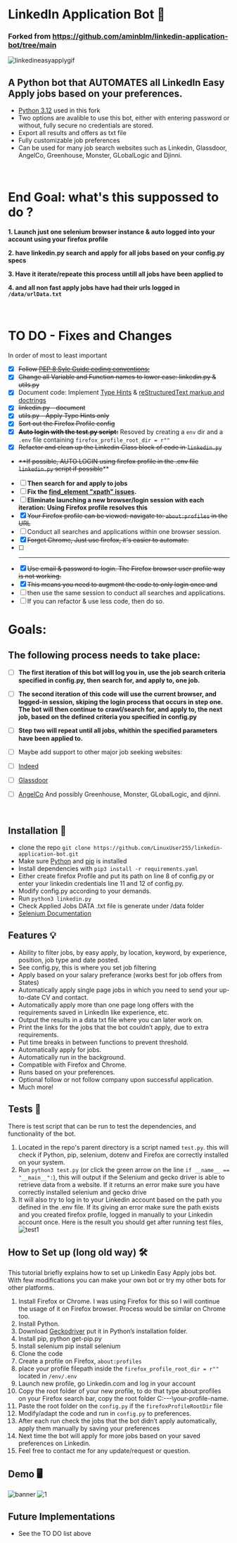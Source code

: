 # LinkedIn Application Bot 🤖

### Forked from <https://github.com/aminblm/linkedin-application-bot/tree/main>
![linkedineasyapplygif](https://user-images.githubusercontent.com/34207598/128695728-6efcb457-0f75-42e2-987a-f7a0c239a235.gif)

## A Python bot that AUTOMATES  all LinkedIn Easy Apply jobs based on your preferences.

- [Python 3.12](https://docs.python.org/3/) used in this fork
- Two options are avalible to use this bot, either with entering password or without, fully secure no credentials are stored.
- Export all results and offers as txt file
- Fully customizable job preferences
- Can be used for many job search websites such as Linkedin, Glassdoor, AngelCo, Greenhouse, Monster, GLobalLogic and Djinni.

<br>

# End Goal: what's this suppossed to do ?

**1. Launch just one selenium browser instance & auto logged into your account using your firefox profile**

**2. have linkedin.py search and apply for all jobs based on your config.py specs**

**3. Have it iterate/repeate this process untill all jobs have been applied to**

**4. and all non fast apply jobs have had their urls logged in `/data/urlData.txt`**


<br>

# TO DO - Fixes and Changes 
In order of most to least important

- [x] ~~Follow [PEP 8 Syle Guide coding conventions:](https://peps.python.org/pep-0008/)~~
- [x] ~~Change all Variable and Function names to lower case: linkedin.py & utils.py~~
- [x] Document code: Implement [Type Hints](https://peps.python.org/pep-0484/) & [reStructuredText markup and doctrings](https://devguide.python.org/documentation/markup/)
- [x] ~~linkedin.py - document~~
- [x] ~~utils.py - Apply Type Hints only~~
- [x] ~~Sort out the Firefox Profile config~~
- [x] ~~**Auto login with the test.py script:**~~ Resoved by creating a `env` dir and a `.env` file containing `firefox_profile_root_dir = r""`
- [x] ~~Refactor and clean up the Linkedin Class block of code in `linkedin.py`~~
-  ~~**If possible, AUTO LOGIN using firefox profile in the .env file `linkedin.py` script if possible~~**
- [ ] **Then search for and apply to jobs**
- [ ] **Fix the [find_element "xpath" issues](https://selenium-python.readthedocs.io/locating-elements.html).**
- [ ] **Eliminate launching a new browser/login session with each iteration: Using Firefox profile resolves this**
- [x] ~~Your Firefox profile can be viewed: navigate to: `about:profiles` in the URL~~
- [ ] Conduct all searches and applications within one browser session.
- [x] ~~Forget Chrome, Just use firefox, it's easier to automate.~~
- [ ] ---
- [x] ~~Use email & password to login. The Firefox browser user profile way is not working.~~
- [x] ~~This means you need to augment the code to only login once and~~
- [ ] then use the same session to conduct all searches and applications.
- [ ] If you can refactor & use less code, then do so.

# Goals:
 
 ## The following process needs to take place:
 - [ ] **The first iteration of this bot will log you in, use the job search criteria specified in config.py,
    then search for, and apply to, one job.**
    
 - [ ] **The second iteration of this code will use the current browser, and logged-in session,
    skiping the login process that occurs in step one.
    The bot will then continue to crawl/search for, and apply to, the next job, based on the
    defined criteria you specified in config.py**
    
- [ ] **Step two will repeat until all jobs, whithin the specified parameters have been applied to.**


- [ ] Maybe add support to other major job seeking websites:
- [ ] [Indeed](https://www.indeed.com/)
- [ ] [Glassdoor](https://www.glassdoor.com/index.htm)
- [ ] [AngelCo](https://angel.co/l/2xRADV) And possibly Greenhouse, Monster, GLobalLogic, and djinni.


<br>


## Installation 🔌

- clone the repo `git clone https://github.com/LinuxUser255/linkedin-application-bot.git`
- Make sure [Python](https://www.python.org/downloads/) and [pip](https://pip.pypa.io/en/stable/getting-started/) is installed
- Install dependencies with `pip3 install -r requirements.yaml`
- Either create firefox Profile and put its path on line 8 of config.py or enter your linkedin credentials line 11 and 12 of config.py.
- Modify config.py according to your demands.
- Run `python3 linkedin.py`
- Check Applied Jobs DATA .txt file is generate under /data folder
- [Selenium Documentation](https://www.selenium.dev/selenium/docs/api/py/index.html#)


## Features 💡

- Ability to filter jobs, by easy apply, by location, keyword, by experience, position, job type and date posted.
- See config.py, this is where you set job filtering
- Apply based on your salary preferance (works best for job offers from States)
- Automatically apply single page jobs in which you need to send your up-to-date CV and contact.
- Automatically apply more than one page long offers with the requirements saved in LinkedIn like experience, etc.
- Output the results in a data txt file where you can later work on.
- Print the links for the jobs that the bot couldn’t apply, due to extra requirements.
- Put time breaks in between functions to prevent threshold.
- Automatically apply for jobs.
- Automatically run in the background.
- Compatible with Firefox and Chrome.
- Runs based on your preferences.
- Optional follow or not follow company upon successful application.
- Much more!


## Tests 🔦

There is test script that can be run to test the dependencies, and functionality of the bot. 

1. Located in the repo's parent directory is a script named `test.py`. this will check if Python, pip, selenium, dotenv and Firefox are correctly installed on your system.
2. Run `python3 test.py` (or click the green arrow on the line `if __name__ == "__main__":`), this will output if the Selenium and gecko driver is able to retrieve data from a website. If it returns an error make sure you have correctly installed selenium and gecko drive
3. It will also try to log in to your Linkedin account based on the path you defined in the .env file. If its giving an error make sure the path exists and you created firefox profile, logged in manually to your Linkedin account once.
   Here is the result you should get after running test files,
   ![test1](https://user-images.githubusercontent.com/34207598/189535308-c2c546de-caec-4460-823d-dd5ca208c480.png)

## How to Set up (long old way) 🛠

This tutorial briefly explains how to set up LinkedIn Easy Apply jobs bot. With few modifications you can make your own bot or try my other bots for other platforms.

1. Install Firefox or Chrome. I was using Firefox for this so I will continue the usage of it on Firefox browser. Process would be similar on Chrome too.
2. Install Python.
3. Download [Geckodriver](https://github.com/mozilla/geckodriver/releases) put it in Python’s installation folder.
4. Install pip, python get-pip.py
5. Install selenium pip install selenium
6. Clone the code
7. Create a profile on Firefox, `about:profiles`
8. place your profile filepath inside the `firefox_profile_root_dir = r""` located in `/env/.env`
9. Launch new profile, go Linkedin.com and log in your account
10. Copy the root folder of your new profile, to do that type about:profiles on your Firefox search bar, copy the root folder C:\---\your-profile-name.
11. Paste the root folder on the `config.py` if the `firefoxProfileRootDir` file
12. Modify/adapt the code and run in `config.py` to preferences.
13. After each run check the jobs that the bot didn’t apply automatically, apply them manually by saving your preferences
14. Next time the bot will apply for more jobs based on your saved preferences on Linkedin.
15. Feel free to contact me for any update/request or question.

## Demo 🖥

![banner](https://github.com/aminblm/linkedin-application-bot/assets/25132838/b0dda2f0-b531-48af-b769-fc1370d88fdb)
![1](https://github.com/aminblm/linkedin-application-bot/assets/25132838/1caeeff1-7f70-423a-ae51-ae97ba00bc99)


## Future Implementations

- See the TO DO list above

<br>
